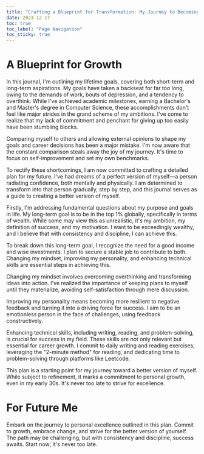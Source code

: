 ```yaml
---
title: "Crafting a Blueprint for Transformation: My Journey to Becoming the Best Version of Myself"
date: 2023-12-17
toc: true
toc_label: "Page Navigation"
toc_sticky: true
---
```


# A Blueprint for Growth
In this journal, I'm outlining my lifetime goals, covering both short-term and long-term aspirations. My goals have taken a backseat for far too long, owing to the demands of work, bouts of depression, and a tendency to overthink. While I've achieved academic milestones, earning a Bachelor's and Master's degree in Computer Science, these accomplishments don't feel like major strides in the grand scheme of my ambitions. I've come to realize that my lack of commitment and penchant for giving up too easily have been stumbling blocks.

Comparing myself to others and allowing external opinions to shape my goals and career decisions has been a major mistake. I'm now aware that the constant comparison steals away the joy of my journey. It's time to focus on self-improvement and set my own benchmarks.

To rectify these shortcomings, I am now committed to crafting a detailed plan for my future. I've had dreams of a perfect version of myself—a person radiating confidence, both mentally and physically. I am determined to transform into that person gradually, step by step, and this journal serves as a guide to creating a better version of myself.

Firstly, I'm addressing fundamental questions about my purpose and goals in life. My long-term goal is to be in the top 1% globally, specifically in terms of wealth. While some may view this as unrealistic, it's my ambition, my definition of success, and my motivation. I want to be exceedingly wealthy, and I believe that with consistency and discipline, I can achieve this.

To break down this long-term goal, I recognize the need for a good income and wise investments. I plan to secure a stable job to contribute to both. Changing my mindset, improving my personality, and enhancing technical skills are essential steps in achieving this.

Changing my mindset involves overcoming overthinking and transforming ideas into action. I've realized the importance of keeping plans to myself until they materialize, avoiding self-satisfaction through mere discussion.

Improving my personality means becoming more resilient to negative feedback and turning it into a driving force for success. I aim to be an emotionless person in the face of challenges, using feedback constructively.

Enhancing technical skills, including writing, reading, and problem-solving, is crucial for success in my field. These skills are not only relevant but essential for career growth. I commit to daily writing and reading exercises, leveraging the "2-minute method" for reading, and dedicating time to problem-solving through platforms like Leetcode.

This plan is a starting point for my journey toward a better version of myself. While subject to refinement, it marks a commitment to personal growth, even in my early 30s. It's never too late to strive for excellence.

# For Future Me
Embark on the journey to personal excellence outlined in this plan. Commit to growth, embrace change, and strive for the better version of yourself. The path may be challenging, but with consistency and discipline, success awaits. Start now; it's never too late.